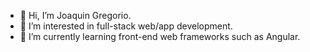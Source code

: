 - 👋 Hi, I’m Joaquin Gregorio.
- 👀 I’m interested in full-stack web/app development.
- 🌱 I’m currently learning front-end web frameworks such as Angular.


<!---
- 💞️ I’m looking to collaborate on ...
- 📫 How to reach me ...
--->

<!---
wakig/wakig is a ✨ special ✨ repository because its `README.md` (this file) appears on your GitHub profile.
You can click the Preview link to take a look at your changes.
--->

